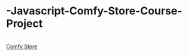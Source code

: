 # -Javascript-Comfy-Store-Course-Project
<br><a href="https://comfy-store-course-project.netlify.app" target="_blank">Comfy Store</a>
